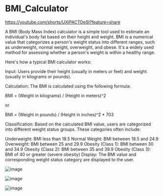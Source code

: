 # BMI_Calculator

https://youtube.com/shorts/UXlPACTDeSI?feature=share


A BMI (Body Mass Index) calculator is a simple tool used to estimate an individual's body fat based on their height and weight. BMI is a numerical value that categorizes a person's weight status into different ranges, such as underweight, normal weight, overweight, and obese. It's a widely used method for assessing whether a person's weight is within a healthy range.

Here's how a typical BMI calculator works:

Input: Users provide their height (usually in meters or feet) and weight (usually in kilograms or pounds).

Calculation: The BMI is calculated using the following formula:

BMI = (Weight in kilograms) / (Height in meters)^2

or

BMI = (Weight in pounds) / (Height in inches)^2 * 703

Classification: Based on the calculated BMI value, users are categorized into different weight status groups. These categories often include:

Underweight: BMI less than 18.5
Normal Weight: BMI between 18.5 and 24.9
Overweight: BMI between 25 and 29.9
Obesity (Class 1): BMI between 30 and 34.9
Obesity (Class 2): BMI between 35 and 39.9
Obesity (Class 3): BMI of 40 or greater (severe obesity)
Display: The BMI value and corresponding weight status category are displayed to the user.



![image](https://github.com/salauddin96/BMI_Calculator/assets/142373727/f41f1f6c-e2d4-4b67-9801-82d0491ea5c0)

![image](https://github.com/salauddin96/BMI_Calculator/assets/142373727/525d706d-acce-415e-9aa3-c93b6ad65704)

![image](https://github.com/salauddin96/BMI_Calculator/assets/142373727/f935713a-55e3-40f8-91cd-309d09cc21e6)

